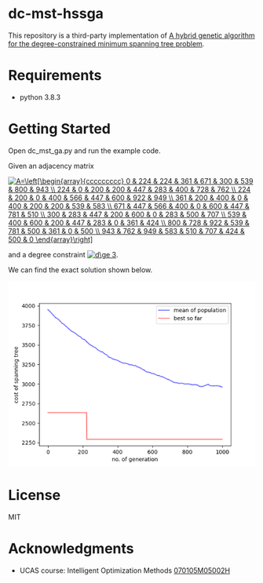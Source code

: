 # dc-mst-hssga

This repository is a third-party implementation of [A hybrid genetic algorithm for the degree-constrained minimum spanning tree problem](https://doi.org/10.1007/S00500-019-04051-X).

# Requirements

- python 3.8.3

# Getting Started

Open dc_mst_ga.py and run the example code.

Given an adjacency matrix

<a href="https://www.codecogs.com/eqnedit.php?latex=A=\left[\begin{array}{ccccccccc}&space;0&space;&&space;224&space;&&space;224&space;&&space;361&space;&&space;671&space;&&space;300&space;&&space;539&space;&&space;800&space;&&space;943&space;\\&space;224&space;&&space;0&space;&&space;200&space;&&space;200&space;&&space;447&space;&&space;283&space;&&space;400&space;&&space;728&space;&&space;762&space;\\&space;224&space;&&space;200&space;&&space;0&space;&&space;400&space;&&space;566&space;&&space;447&space;&&space;600&space;&&space;922&space;&&space;949&space;\\&space;361&space;&&space;200&space;&&space;400&space;&&space;0&space;&&space;400&space;&&space;200&space;&&space;200&space;&&space;539&space;&&space;583&space;\\&space;671&space;&&space;447&space;&&space;566&space;&&space;400&space;&&space;0&space;&&space;600&space;&&space;447&space;&&space;781&space;&&space;510&space;\\&space;300&space;&&space;283&space;&&space;447&space;&&space;200&space;&&space;600&space;&&space;0&space;&&space;283&space;&&space;500&space;&&space;707&space;\\&space;539&space;&&space;400&space;&&space;600&space;&&space;200&space;&&space;447&space;&&space;283&space;&&space;0&space;&&space;361&space;&&space;424&space;\\&space;800&space;&&space;728&space;&&space;922&space;&&space;539&space;&&space;781&space;&&space;500&space;&&space;361&space;&&space;0&space;&&space;500&space;\\&space;943&space;&&space;762&space;&&space;949&space;&&space;583&space;&&space;510&space;&&space;707&space;&&space;424&space;&&space;500&space;&&space;0&space;\end{array}\right]" target="_blank"><img src="https://latex.codecogs.com/gif.latex?A=\left[\begin{array}{ccccccccc}&space;0&space;&&space;224&space;&&space;224&space;&&space;361&space;&&space;671&space;&&space;300&space;&&space;539&space;&&space;800&space;&&space;943&space;\\&space;224&space;&&space;0&space;&&space;200&space;&&space;200&space;&&space;447&space;&&space;283&space;&&space;400&space;&&space;728&space;&&space;762&space;\\&space;224&space;&&space;200&space;&&space;0&space;&&space;400&space;&&space;566&space;&&space;447&space;&&space;600&space;&&space;922&space;&&space;949&space;\\&space;361&space;&&space;200&space;&&space;400&space;&&space;0&space;&&space;400&space;&&space;200&space;&&space;200&space;&&space;539&space;&&space;583&space;\\&space;671&space;&&space;447&space;&&space;566&space;&&space;400&space;&&space;0&space;&&space;600&space;&&space;447&space;&&space;781&space;&&space;510&space;\\&space;300&space;&&space;283&space;&&space;447&space;&&space;200&space;&&space;600&space;&&space;0&space;&&space;283&space;&&space;500&space;&&space;707&space;\\&space;539&space;&&space;400&space;&&space;600&space;&&space;200&space;&&space;447&space;&&space;283&space;&&space;0&space;&&space;361&space;&&space;424&space;\\&space;800&space;&&space;728&space;&&space;922&space;&&space;539&space;&&space;781&space;&&space;500&space;&&space;361&space;&&space;0&space;&&space;500&space;\\&space;943&space;&&space;762&space;&&space;949&space;&&space;583&space;&&space;510&space;&&space;707&space;&&space;424&space;&&space;500&space;&&space;0&space;\end{array}\right]" title="A=\left[\begin{array}{ccccccccc} 0 & 224 & 224 & 361 & 671 & 300 & 539 & 800 & 943 \\ 224 & 0 & 200 & 200 & 447 & 283 & 400 & 728 & 762 \\ 224 & 200 & 0 & 400 & 566 & 447 & 600 & 922 & 949 \\ 361 & 200 & 400 & 0 & 400 & 200 & 200 & 539 & 583 \\ 671 & 447 & 566 & 400 & 0 & 600 & 447 & 781 & 510 \\ 300 & 283 & 447 & 200 & 600 & 0 & 283 & 500 & 707 \\ 539 & 400 & 600 & 200 & 447 & 283 & 0 & 361 & 424 \\ 800 & 728 & 922 & 539 & 781 & 500 & 361 & 0 & 500 \\ 943 & 762 & 949 & 583 & 510 & 707 & 424 & 500 & 0 \end{array}\right]" /></a>

and a degree constraint <a href="https://www.codecogs.com/eqnedit.php?latex=d\ge&space;3" target="_blank"><img src="https://latex.codecogs.com/gif.latex?d\ge&space;3" title="d\ge 3" /></a>.

We can find the exact solution shown below.

![example](example.png)

# License

MIT

# Acknowledgments

- UCAS course: Intelligent Optimization Methods [070105M05002H](http://jwxk.ucas.ac.cn/course/courseplan/184399)